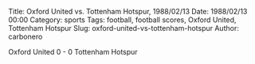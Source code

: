 Title: Oxford United vs. Tottenham Hotspur, 1988/02/13
Date: 1988/02/13 00:00
Category: sports
Tags: football, football scores, Oxford United, Tottenham Hotspur
Slug: oxford-united-vs-tottenham-hotspur
Author: carbonero


Oxford United 0 - 0 Tottenham Hotspur
